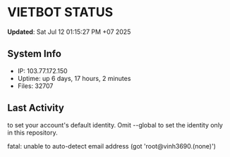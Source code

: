 # VIETBOT STATUS
**Updated**: Sat Jul 12 01:15:27 PM +07 2025

## System Info
- IP: 103.77.172.150
- Uptime: up 6 days, 17 hours, 2 minutes
- Files: 32707

## Last Activity

to set your account's default identity.
Omit --global to set the identity only in this repository.

fatal: unable to auto-detect email address (got 'root@vinh3690.(none)')
